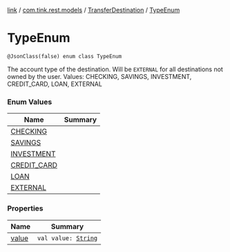 [link](../../../index.md) / [com.tink.rest.models](../../index.md) / [TransferDestination](../index.md) / [TypeEnum](./index.md)

# TypeEnum

`@JsonClass(false) enum class TypeEnum`

The account type of the destination. Will be `EXTERNAL` for all destinations not owned by the user.
Values: CHECKING, SAVINGS, INVESTMENT, CREDIT_CARD, LOAN, EXTERNAL

### Enum Values

| Name | Summary |
|---|---|
| [CHECKING](-c-h-e-c-k-i-n-g.md) |  |
| [SAVINGS](-s-a-v-i-n-g-s.md) |  |
| [INVESTMENT](-i-n-v-e-s-t-m-e-n-t.md) |  |
| [CREDIT_CARD](-c-r-e-d-i-t_-c-a-r-d.md) |  |
| [LOAN](-l-o-a-n.md) |  |
| [EXTERNAL](-e-x-t-e-r-n-a-l.md) |  |

### Properties

| Name | Summary |
|---|---|
| [value](value.md) | `val value: `[`String`](https://kotlinlang.org/api/latest/jvm/stdlib/kotlin/-string/index.html) |
